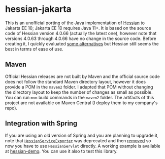 # hessian-jakarta
This is an unofficial porting of the Java implementation of [Hessian](http://hessian.caucho.com/) to Jakarta EE 10; Jakarta EE 10 requires Java 11+.
It is based on the source code of Hessian version 4.0.66 (actually the latest one), however note that versions 4.0.63 through 4.0.66 have no change in the source code.
Before creating it, I quickly evaluated [some alternatives](https://www.alibabacloud.com/blog/an-introduction-and-comparison-of-several-common-java-serialization-frameworks_597900) but Hessian still seems the best in terms of ease of use.

## Maven
Official Hessian releases are not built by Maven and the official source code does not follow the standard Maven directory layout, however it does provide a POM in the `maven2` folder.  I adapted that POM without changing the directory layout to keep the number of changes as small as possible.  You can run `mvn` build commands in the `maven2` folder.
The artifacts of this project are not available on Maven Central (I deploy them to my company's repo).

## Integration with Spring
If you are using an old version of Spring and you are planning to upgrade it, note that [`HessianServiceExporter`](https://docs.spring.io/spring-framework/docs/5.3.31/javadoc-api/org/springframework/remoting/caucho/HessianServiceExporter.html) was deprecated and then [removed](https://github.com/spring-projects/spring-framework/issues/27422) so now you have to use `HessianServlet` directly.  A working example is available at [hessian-demo](https://github.com/pnavato/hessian-demo).  You can use it also to test this library.
